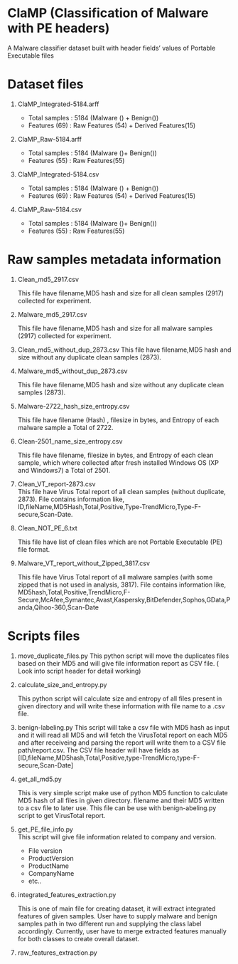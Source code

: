 # ClaMP (Classification of Malware with PE headers)
A Malware classifier dataset built with header fields’ values of Portable Executable files
# Dataset files
1. ClaMP_Integrated-5184.arff
	- Total samples	: 5184 (Malware () + Benign())
	- Features (69)	: Raw Features (54) + Derived Features(15)
2. ClaMP_Raw-5184.arff
	- Total samples	: 5184 (Malware ()+ Benign())
	- Features (55)	: Raw Features(55)

3. ClaMP_Integrated-5184.csv
	- Total samples	: 5184 (Malware () + Benign())
	- Features (69)	: Raw Features (54) + Derived Features(15)
4. ClaMP_Raw-5184.csv
	- Total samples	: 5184 (Malware ()+ Benign())
	- Features (55)	: Raw Features(55)

# Raw samples metadata information
1. Clean_md5_2917.csv

    This file have filename,MD5 hash and size for all clean samples (2917) collected for experiment.

2. Malware_md5_2917.csv    

    This file have filename,MD5 hash and size for all malware samples (2917) collected for experiment.

3. Clean_md5_without_dup_2873.csv
     This file have filename,MD5 hash and size without any duplicate clean samples (2873).

4. Malware_md5_without_dup_2873.csv   

     This file have filename,MD5 hash and size without any duplicate clean samples (2873).
5. Malware-2722_hash_size_entropy.csv  

    This file have filename (Hash) , filesize in bytes, and Entropy of each malware sample a Total of 2722.

6. Clean-2501_name_size_entropy.csv  

    This file have filename, filesize in bytes, and Entropy of each clean sample, which where collected after fresh installed Windows OS (XP and Windows7) a Total of 2501.

7. Clean_VT_report-2873.csv    
    This file have Virus Total report of all clean samples (without duplicate, 2873). File                contains information like, ID,fileName,MD5Hash,Total,Positive,Type-TrendMicro,Type-F-secure,Scan-Date.

8.  Clean_NOT_PE_6.txt  

      This file have list of clean files which are not Portable Executable (PE) file format.

9.  Malware_VT_report_without_Zipped_3817.csv  

    This file have Virus Total report of all malware samples (with some zipped that is not used in analysis, 3817). File contains information like,
    MD5hash,Total,Positive,TrendMicro,F-Secure,McAfee,Symantec,Avast,Kaspersky,BitDefender,Sophos,GData,Panda,Qihoo-360,Scan-Date



# Scripts files

1. move_duplicate_files.py
    This python script will move the duplicates files based on their MD5 and will give file information report as CSV file. ( Look into script header for detail working)

2. calculate_size_and_entropy.py

    This python script will calculate size and entropy of all files present in given directory and will write these information with file name to a .csv file.

3. benign-labeling.py
  This script will take a csv file with MD5 hash as input and it will read all MD5 and will fetch the VirusTotal report on each MD5 and after receiveing and parsing the report
   will write them to a CSV file path/report.csv.  The CSV file header will have fields as
    [ID,fileName,MD5hash,Total,Positive,type-TrendMicro,type-F-secure,Scan-Date]

4. get_all_md5.py       

    This is very simple script make use of python MD5 function to calculate MD5 hash of all files in given directory. filename and their MD5 written to a csv file to later use. This file can be use with benign-abeling.py script to get VirusTotal report.

5. get_PE_file_info.py  
    This script will give file information related to company and version.
    - File version
    - ProductVersion
    - ProductName
    - CompanyName
    - etc..
6. integrated_features_extraction.py    

    This is one of main file for creating dataset, it will extract integrated features of given samples. User have to supply malware and benign samples path in two different run and supplying the class label accordingly. Currently, user have to merge extracted   features manually for both classes to create overall dataset.
    
7. raw_features_extraction.py    
